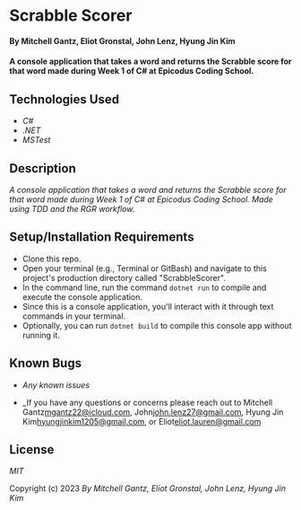 
# Scrabble Scorer

#### By Mitchell Gantz, Eliot Gronstal, John Lenz, Hyung Jin Kim

#### A console application that takes a word and returns the Scrabble score for that word made during Week 1 of C# at Epicodus Coding School.

## Technologies Used

* _C#_
* _.NET_
* _MSTest_

## Description

_A console application that takes a word and returns the Scrabble score for that word made during Week 1 of C# at Epicodus Coding School. Made using TDD and the RGR workflow._

## Setup/Installation Requirements

* Clone this repo.
* Open your terminal (e.g., Terminal or GitBash) and navigate to this project's production directory called "ScrabbleScorer".
* In the command line, run the command ``dotnet run`` to compile and execute the console application. 
* Since this is a console application, you'll interact with it through text commands in your terminal.
* Optionally, you can run ``dotnet build`` to compile this console app without running it.

## Known Bugs

* _Any known issues_

* _If you have any questions or concerns please reach out to Mitchell Gantz<mgantz22@icloud.com>, John<john.lenz27@gmail.com>, Hyung Jin Kim<hyungjinkim1205@gmail.com>, or Eliot<eliot.lauren@gmail.com>

## License

_MIT_

Copyright (c) 2023 _By Mitchell Gantz, Eliot Gronstal, John Lenz, Hyung Jin Kim_
